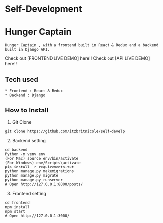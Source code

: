 # Self-Development
# Hunger Captain
```
Hunger Captain , with a frontend built in React & Redux and a backend built in Django API.
```
Check out [FRONTEND LIVE DEMO] here!!
Check out [API LIVE DEMO] here!!
## Tech used
```
* Frontend : React & Redux
* Backend : Django
```
## How to Install
1. Git Clone 
```
git clone https://github.com/itzbritnicole/self-develp
```
2. Backend setting
```
cd backend
Python -m venv env
(For Mac) source env/bin/activate
(For Windows) env/Scripts\activate
pip install -r requirements.txt
python manage.py makemigrations
python manage.py migrate
python manage.py runserver
# Open http://127.0.0.1:8000/posts/
```
3. Frontend setting
```
cd frontend
npm install
npm start
# Open http://127.0.0.1:3000/
```







